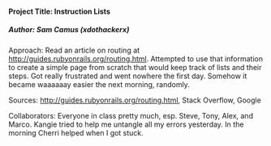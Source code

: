 <h4>Project Title: Instruction Lists</h4>
<h5>Author: Sam Camus (xdothackerx) </h5>

Approach: Read an article on routing at http://guides.rubyonrails.org/routing.html. Attempted to use that information to create a simple page from scratch that would keep track of lists and their steps. Got really frustrated and went nowhere the first day. Somehow it became waaaaaay easier the next morning, randomly.

Sources: http://guides.rubyonrails.org/routing.html, Stack Overflow, Google

Collaborators: Everyone in class pretty much, esp. Steve, Tony, Alex, and Marco. Kangie tried to help me untangle all my errors yesterday. In the morning Cherri helped when I got stuck.
